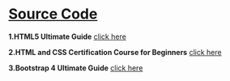 # [Source Code](https://github.com/Muhammed-Javith/Udemy-MJ/blob/main/Source%20Code.md)

**1.HTML5 Ultimate Guide**  [click here](https://github.com/Muhammed-Javith/Udemy-MJ/tree/main/HTML5%20Ultimate%20Guide)

**2.HTML and CSS Certification Course for Beginners**  [click here](https://github.com/Muhammed-Javith/Udemy-MJ/tree/main/HTML%20%20and%20CSS%20for%20Beginners)

**3.Bootstrap 4 Ultimate Guide**  [click here](https://github.com/Muhammed-Javith/Udemy-MJ/tree/main/HTML%20%20and%20CSS%20Certification%20Course%20for%20Beginners)


